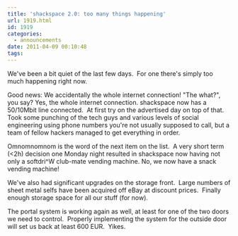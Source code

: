 ```yaml
---
title: 'shackspace 2.0: too many things happening'
url: 1919.html
id: 1919
categories:
  - announcements
date: 2011-04-09 00:10:48
tags:
---
```


We've been a bit quiet of the last few days.  For one there's simply too much happening right now.

Good news: We accidentally the whole internet connection!
"The what?", you say? Yes, the whole internet connection.
shackspace now has a 50/10Mbit line connected.  At first try on the advertised day on top of that.  Took some punching of the tech guys and various levels of social engineering using phone numbers you're not usually supposed to call, but a team of fellow hackers managed to get everything in order.

Omnomnomnom is the word of the next item on the list.  A very short term (&lt;2h) decision one Monday night resulted in shackspace now having not only a softdri^W club-mate vending machine. No, we now have a snack vending machine!

We've also had significant upgrades on the storage front.  Large numbers of sheet metal selfs have been acquired off eBay at discount prices.  Finally enough storage space for all our stuff (for now).

The portal system is working again as well, at least for one of the two doors we  need to control.  Properly implementing the system for the outside door  will set us back at least 600 EUR.  Yikes.